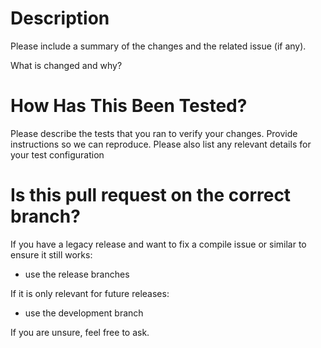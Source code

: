 # Description

Please include a summary of the changes and the related issue (if any). 

What is changed and why?

# How Has This Been Tested?

Please describe the tests that you ran to verify your changes.
Provide instructions so we can reproduce. 
Please also list any relevant details for your test configuration

# Is this pull request on the correct branch?

If you have a legacy release and want to fix a compile issue or similar to ensure it still works:

- use the release branches

If it is only relevant for future releases:

- use the development branch

If you are unsure, feel free to ask.

